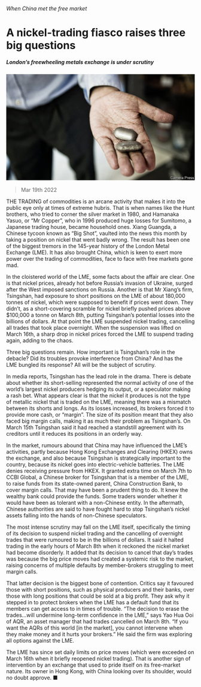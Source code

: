 ###### When China met the free market

# A nickel-trading fiasco raises three big questions 

##### London’s freewheeling metals exchange is under scrutiny 

![image](images/20220319_fnp503.jpg) 

> Mar 19th 2022 

THE TRADING of commodities is an arcane activity that makes it into the public eye only at times of extreme hubris. That is when names like the Hunt brothers, who tried to corner the silver market in 1980, and Hamanaka Yasuo, or “Mr Copper”, who in 1996 produced huge losses for Sumitomo, a Japanese trading house, became household ones. Xiang Guangda, a Chinese tycoon known as “Big Shot”, vaulted into the news this month by taking a position on nickel that went badly wrong. The result has been one of the biggest tremors in the 145-year history of the London Metal Exchange (LME). It has also brought China, which is keen to exert more power over the trading of commodities, face to face with free markets gone mad.

In the cloistered world of the LME, some facts about the affair are clear. One is that nickel prices, already hot before Russia’s invasion of Ukraine, surged after the West imposed sanctions on Russia. Another is that Mr Xiang’s firm, Tsingshan, had exposure to short positions on the LME of about 180,000 tonnes of nickel, which were supposed to benefit if prices went down. They didn’t, as a short-covering scramble for nickel briefly pushed prices above $100,000 a tonne on March 8th, putting Tsingshan’s potential losses into the billions of dollars. At that point the LME suspended nickel trading, cancelling all trades that took place overnight. When the suspension was lifted on March 16th, a sharp drop in nickel prices forced the LME to suspend trading again, adding to the chaos.


Three big questions remain. How important is Tsingshan’s role in the debacle? Did its troubles provoke interference from China? And has the LME bungled its response? All will be the subject of scrutiny.

In media reports, Tsingshan has the lead role in the drama. There is debate about whether its short-selling represented the normal activity of one of the world’s largest nickel producers hedging its output, or a speculator making a rash bet. What appears clear is that the nickel it produces is not the type of metallic nickel that is traded on the LME, meaning there was a mismatch between its shorts and longs. As its losses increased, its brokers forced it to provide more cash, or “margin”. The size of its position meant that they also faced big margin calls, making it as much their problem as Tsingshan’s. On March 15th Tsingshan said it had reached a standstill agreement with its creditors until it reduces its positions in an orderly way.

In the market, rumours abound that China may have influenced the LME’s activities, partly because Hong Kong Exchanges and Clearing (HKEX) owns the exchange, and also because Tsingshan is strategically important to the country, because its nickel goes into electric-vehicle batteries. The LME denies receiving pressure from HKEX. It granted extra time on March 7th to CCBI Global, a Chinese broker for Tsingshan that is a member of the LME, to raise funds from its state-owned parent, China Construction Bank, to cover margin calls. That may have been a prudent thing to do. It knew the wealthy bank could provide the funds. Some traders wonder whether it would have been as tolerant with a non-Chinese entity. In the aftermath, Chinese authorities are said to have fought hard to stop Tsingshan’s nickel assets falling into the hands of non-Chinese speculators.

The most intense scrutiny may fall on the LME itself, specifically the timing of its decision to suspend nickel trading and the cancelling of overnight trades that were rumoured to be in the billions of dollars. It said it halted trading in the early hours of March 8th when it reckoned the nickel market had become disorderly. It added that its decision to cancel that day’s trades was because the big price moves had created a systemic risk to the market, raising concerns of multiple defaults by member-brokers struggling to meet margin calls.

That latter decision is the biggest bone of contention. Critics say it favoured those with short positions, such as physical producers and their banks, over those with long positions that could be sold at a big profit. They ask why it stepped in to protect brokers when the LME has a default fund that its members can get access to in times of trouble. “The decision to erase the trades…will undermine long-term confidence in the LME,” says Yao Hua Ooi of AQR, an asset manager that had trades cancelled on March 8th. “If you want the AQRs of this world [in the market], you cannot intervene when they make money and it hurts your brokers.” He said the firm was exploring all options against the LME.

The LME has since set daily limits on price moves (which were exceeded on March 16th when it briefly reopened nickel trading). That is another sign of intervention by an exchange that used to pride itself on its free-market nature. Its owner in Hong Kong, with China looking over its shoulder, would no doubt approve. ■

